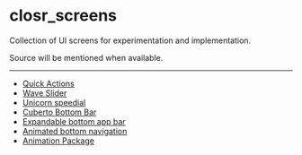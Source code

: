 # closr_screens

Collection of UI screens for experimentation and implementation.

Source will be mentioned when available.

---

* [Quick Actions](https://medium.com/flutter-community/quick-actions-in-flutter-c455caa4f2ba)
* [Wave Slider](https://www.youtube.com/watch?v=Ze00Ws7c-Qc&list=PLjr4ufdmNA4J2-KwMutexAjjf_VmjL1eH)
* [Unicorn speedial](https://github.com/tiagojencmartins/unicornspeeddial)
* [Cuberto Bottom Bar](https://flutterawesome.com/cuberto-bottom-bar-in-flutter/)
* [Expandable bottom app bar](https://flutterawesome.com/expandable-bottom-app-bar-widget-for-flutter-sdk/)
* [Animated bottom navigation](https://flutterawesome.com/a-beautiful-and-animated-bottom-navigation/)
* [Animation Package](https://flutterawesome.com/flutter-package-for-creating-awesome-animations/)